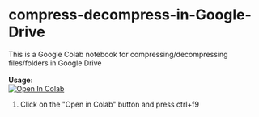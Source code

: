 # compress-decompress-in-Google-Drive
This is a Google Colab notebook for compressing/decompressing files/folders in Google Drive
<br><br><b>Usage:</b>
<br>
<a href="https://colab.research.google.com/github/sudo-ken/compress-decompress-in-Google-Drive/blob/master/Unrar_Unzip_Rar_Zip_in_GDrive.ipynb" target="_parent\"><img src="https://colab.research.google.com/assets/colab-badge.svg" alt="Open In Colab"/></a>
1. Click on the "Open in Colab" button and press ctrl+f9
